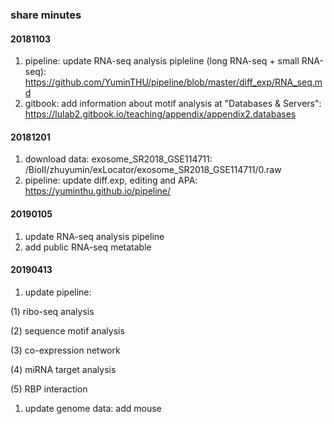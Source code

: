 ### share minutes
#### 20181103
1.  pipeline: update RNA-seq analysis pipleline (long RNA-seq + small RNA-seq): https://github.com/YuminTHU/pipeline/blob/master/diff_exp/RNA_seq.md
2.  gitbook: add information about motif analysis at "Databases & Servers": https://lulab2.gitbook.io/teaching/appendix/appendix2.databases

#### 20181201
1. download data: exosome_SR2018_GSE114711: /BioII/zhuyumin/exLocator/exosome_SR2018_GSE114711/0.raw
2. pipeline: update diff.exp, editing and APA: https://yuminthu.github.io/pipeline/

#### 20190105
1. update RNA-seq analysis pipeline
2. add public RNA-seq metatable

#### 20190413
1. update pipeline:

(1) ribo-seq analysis

(2) sequence motif analysis

(3) co-expression network

(4) miRNA target analysis

(5) RBP interaction

1. update genome data: add mouse

